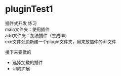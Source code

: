 # pluginTest1

插件式开发 练习  
main文件夹：使用插件  
add文件夹：加法插件（生成dll)  
exe文件旁边新建一个plugin文件夹，用来放插件的dll文件  

接下来要做的
- 选择加载的插件
- UI的扩展
